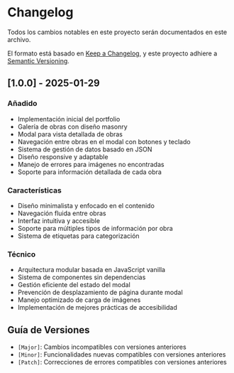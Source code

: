 # Changelog

Todos los cambios notables en este proyecto serán documentados en este archivo.

El formato está basado en [Keep a Changelog](https://keepachangelog.com/es-ES/1.0.0/),
y este proyecto adhiere a [Semantic Versioning](https://semver.org/spec/v2.0.0.html).

## [1.0.0] - 2025-01-29

### Añadido
- Implementación inicial del portfolio
- Galería de obras con diseño masonry
- Modal para vista detallada de obras
- Navegación entre obras en el modal con botones y teclado
- Sistema de gestión de datos basado en JSON
- Diseño responsive y adaptable
- Manejo de errores para imágenes no encontradas
- Soporte para información detallada de cada obra

### Características
- Diseño minimalista y enfocado en el contenido
- Navegación fluida entre obras
- Interfaz intuitiva y accesible
- Soporte para múltiples tipos de información por obra
- Sistema de etiquetas para categorización

### Técnico
- Arquitectura modular basada en JavaScript vanilla
- Sistema de componentes sin dependencias
- Gestión eficiente del estado del modal
- Prevención de desplazamiento de página durante modal
- Manejo optimizado de carga de imágenes
- Implementación de mejores prácticas de accesibilidad

## Guía de Versiones
- `[Major]`: Cambios incompatibles con versiones anteriores
- `[Minor]`: Funcionalidades nuevas compatibles con versiones anteriores
- `[Patch]`: Correcciones de errores compatibles con versiones anteriores
